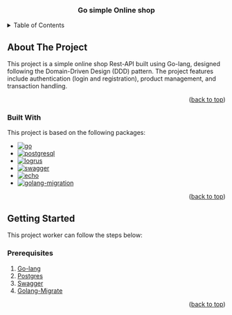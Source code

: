 
<br />
<div align="center">
  <h3 align="center">Go simple Online shop</h3>
</div>



<!-- TABLE OF CONTENTS -->
<details>
  <summary>Table of Contents</summary>
  <ol>
    <li>
      <a href="#about-the-project">About The Project</a>
      <ul>
        <li><a href="#built-with">Built With</a></li>
      </ul>
    </li>
    <li>
      <a href="#getting-started">Getting Started</a>
      <ul>
        <li><a href="#prerequisites">Prerequisites</a></li>
      </ul>
    </li>
  </ol>
</details>



<!-- ABOUT THE PROJECT -->
## About The Project

This project is a simple online shop Rest-API built using Go-lang, designed following the Domain-Driven Design (DDD) pattern. The project features include authentication (login and registration), product management, and transaction handling.

<p align="right">(<a href="#readme-top">back to top</a>)</p>



### Built With

This project is based on the following packages:

* [![go][go.js]][go-url]
* [![postgresql][postgresql.js]][postgresql-url]
* [![logrus][logrus.js]][logrus-url]
* [![swagger][swagger.js]][swagger-url]
* [![echo][echo.js]][echo-url]
* [![golang-migration][migration.js]][migration-url]

<p align="right">(<a href="#readme-top">back to top</a>)</p>



<!-- GETTING STARTED -->
## Getting Started

This project worker can follow the steps below:

### Prerequisites

1. [Go-lang](https://go.dev/dl/)
2. [Postgres](https://www.postgresql.org/)
3. [Swagger](https://github.com/swaggo/swag)
4. [Golang-Migrate](https://github.com/golang-migrate/migrate)

<p align="right">(<a href="#readme-top">back to top</a>)</p>

<!-- MARKDOWN LINKS & IMAGES -->
<!-- https://www.markdownguide.org/basic-syntax/#reference-style-links -->
[go.js]: https://img.shields.io/badge/Go-1.16-blue.svg
[go-url]: https://golang.org/

[postgresql.js]: https://img.shields.io/badge/PostgreSQL-13-blue.svg
[postgresql-url]: https://www.postgresql.org/

[logrus.js]: https://img.shields.io/badge/Logrus-1.7-blue.svg
[logrus-url]: https://github.com/sirupsen/logrus

[swagger.js]: https://img.shields.io/badge/Swagger-2.0-green.svg
[swagger-url]: https://github.com/swaggo/swag

[echo.js]: https://img.shields.io/badge/Echo-4.1-lightgrey.svg
[echo-url]: https://echo.labstack.com/

[migration.js]: https://img.shields.io/badge/Migration-1.6-orange.svg
[migration-url]: https://github.com/golang-migrate/migrate
